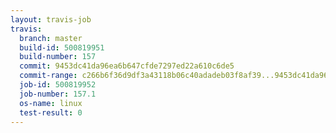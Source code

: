 ```yaml
---
layout: travis-job
travis:
  branch: master
  build-id: 500819951
  build-number: 157
  commit: 9453dc41da96ea6b647cfde7297ed22a610c6de5
  commit-range: c266b6f36d9df3a43118b06c40adadeb03f8af39...9453dc41da96ea6b647cfde7297ed22a610c6de5
  job-id: 500819952
  job-number: 157.1
  os-name: linux
  test-result: 0
---
```

